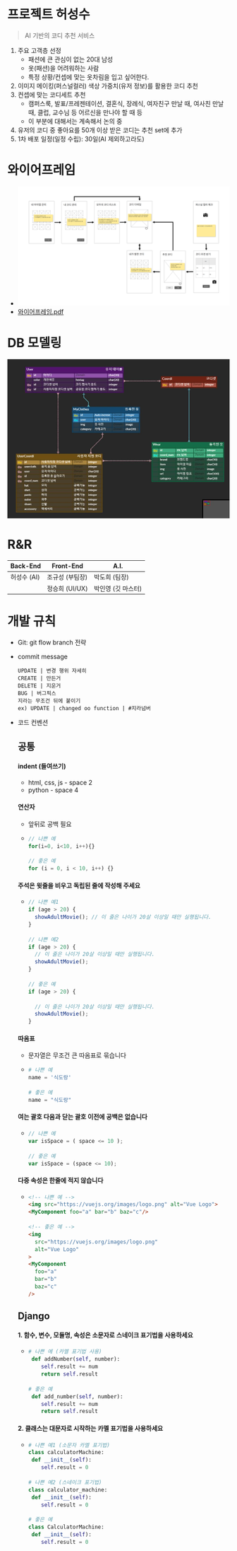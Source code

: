# 프로젝트 허성수

> AI 기반의 코디 추천 서비스

1. 주요 고객층 선정
   - 패션에 큰 관심이 없는 20대 남성
   - 옷(패션)을 어려워하는 사람
   - 특정 상황/컨셉에 맞는 옷차림을 입고 싶어한다.
2. 이미지 메이킹(퍼스널컬러) 색상 가중치(유저 정보)를 활용한 코디 추천
3. 컨셉에 맞는 코디세트 추천
   - 캠퍼스룩, 발표/프레젠테이션, 결혼식, 장례식, 여자친구 만날 때, 여사친 만날 때, 클럽, 교수님 등 어르신을 만나야 할 때 등 
   - 이 부분에 대해서는 계속해서 논의 중
4. 유저의 코디 중 좋아요를 50개 이상 받은 코디는 추천 set에 추가
5. 1차 배포 일정(일정 수립): 30일(AI 제외하고라도)



# 와이어프레임

- ![wireframe_flow](README_asset/wireframe_flow.png)
- [와이어프레임.pdf](README_asset/와이어프레임.pdf) 



# DB 모델링

![HSS_ERD](README_asset/HSS_ERD.png)



# R&R

| Back-End    | Front-End       | A.I.               |
| ----------- | --------------- | ------------------ |
| 허성수 (AI) | 조규성 (부팀장) | 박도희 (팀장)      |
|             | 정승희 (UI/UX)  | 박인영 (깃 마스터) |



# 개발 규칙

- Git: git flow branch 전략

- commit message

  ```
  UPDATE | 변경 행위 자세히 
  CREATE | 만든거
  DELETE | 지운거
  BUG | 버그픽스
  지라는 무조건 뒤에 붙이기
  ex) UPDATE | changed oo function | #지라넘버
  ```

- 코드 컨벤션

  ## 공통

  

  #### indent (들여쓰기)

  - html, css, js - space 2
  - python - space 4

  

  #### 연산자

  - 앞뒤로 공백 필요

  - ``` javascript
    // 나쁜 예
    for(i=0, i<10, i++){}
    
    // 좋은 예
    for (i = 0, i < 10, i++) {}
    
    ```

  

  #### 주석은 윗줄을 비우고 독립된 줄에 작성해 주세요

  - ``` javascript
    // 나쁜 예1
    if (age > 20) {
      showAdultMovie(); // 이 줄은 나이가 20살 이상일 때만 실행됩니다.
    }
    
    // 나쁜 예2
    if (age > 20) {
      // 이 줄은 나이가 20살 이상일 때만 실행됩니다.
      showAdultMovie();
    }
    
    // 좋은 예
    if (age > 20) {
        
      // 이 줄은 나이가 20살 이상일 때만 실행됩니다.
      showAdultMovie();
    }
    
    
    ```

  

  #### 따옴표

  - 문자열은 무조건 큰 따옴표로 묶습니다

  - ``` python
    # 나쁜 예
    name = '식도랑'
    
    # 좋은 예
    name = "식도랑"
    ```

  

  #### 여는 괄호 다음과 닫는 괄호 이전에 공백은 없습니다

  - ``` javascript
    // 나쁜 예
    var isSpace = ( space <= 10 );
    
    // 좋은 예
    var isSpace = (space <= 10);
    ```

  

  #### 다중 속성은 한줄에 적지 않습니다

  - ``` html
    <!-- 나쁜 예 -->
    <img src="https://vuejs.org/images/logo.png" alt="Vue Logo">
    <MyComponent foo="a" bar="b" baz="c"/>
    
    <!-- 좋은 예 -->
    <img
      src="https://vuejs.org/images/logo.png"
      alt="Vue Logo"
    >
    <MyComponent
      foo="a"
      bar="b"
      baz="c"
    />
    ```

  

  ## Django

  

  #### 1. 함수, 변수, 모듈명, 속성은 소문자로 스네이크 표기법을 사용하세요

  - ``` python
    # 나쁜 예 (카멜 표기법 사용)
     def addNumber(self, number):
        self.result += num
        return self.result 
    
    # 좋은 예
     def add_number(self, number):
        self.result += num
        return self.result 
    ```

  

  #### 2. 클래스는 대문자로 시작하는 카멜 표기법을 사용하세요

  - ``` python
    # 나쁜 예1 (소문자 카멜 표기법)
    class calculatorMachine:
     def __init__(self):
        self.result = 0
        
    # 나쁜 예2 (스네이크 표기법)
    class calculator_machine:
     def __init__(self):
        self.result = 0
    
    # 좋은 예
    class CalculatorMachine:
     def __init__(self):
        self.result = 0
    ```

  

  


